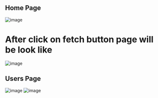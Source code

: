 ## Home Page

![image](https://user-images.githubusercontent.com/101327895/211186295-18a0507f-11b4-4f9d-a9f7-07fa6ec13aa1.png)

# After click on fetch button page will be look like
![image](https://user-images.githubusercontent.com/101327895/211186344-7342d0ba-4250-495d-a121-6d22a6eae7ed.png)


## Users Page

![image](https://user-images.githubusercontent.com/101327895/211186360-6519a14b-3097-4ed7-8de8-11e40fca1d0f.png)
![image](https://user-images.githubusercontent.com/101327895/211186375-c73882f9-04d8-409c-8db3-a78603d45a3f.png)



